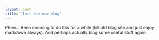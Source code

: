 ```yaml
---
layout: post
title: "Init the new blog"
---
```


Phew... Been meaning to do this for a while (kill old blog site and just enjoy markdown always). And perhaps actually blog some useful stuff again.
